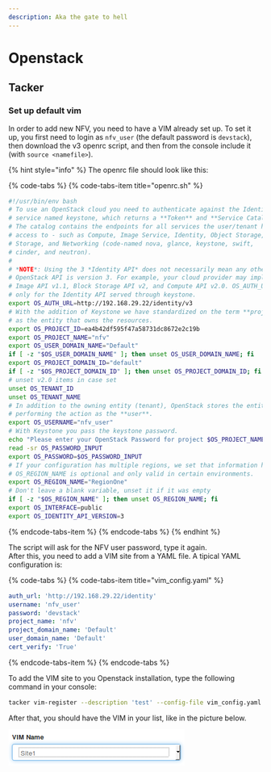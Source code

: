 ```yaml
---
description: Aka the gate to hell
---
```


# Openstack

## Tacker

### Set up default vim

In order to add new NFV, you need to have a VIM already set up. To set it up, you first need to login as `nfv_user` \(the default password is `devstack`\), then download the v3 openrc script, and then from the console include it \(with `source <namefile>`\). 

{% hint style="info" %}
The openrc file should look like this:

{% code-tabs %}
{% code-tabs-item title="openrc.sh" %}
```bash
#!/usr/bin/env bash
# To use an OpenStack cloud you need to authenticate against the Identity
# service named keystone, which returns a **Token** and **Service Catalog**.
# The catalog contains the endpoints for all services the user/tenant has
# access to - such as Compute, Image Service, Identity, Object Storage, Block
# Storage, and Networking (code-named nova, glance, keystone, swift,
# cinder, and neutron).
#
# *NOTE*: Using the 3 *Identity API* does not necessarily mean any other
# OpenStack API is version 3. For example, your cloud provider may implement
# Image API v1.1, Block Storage API v2, and Compute API v2.0. OS_AUTH_URL is
# only for the Identity API served through keystone.
export OS_AUTH_URL=http://192.168.29.22/identity/v3
# With the addition of Keystone we have standardized on the term **project**
# as the entity that owns the resources.
export OS_PROJECT_ID=ea4b42df595f47a58731dc8672e2c19b
export OS_PROJECT_NAME="nfv"
export OS_USER_DOMAIN_NAME="Default"
if [ -z "$OS_USER_DOMAIN_NAME" ]; then unset OS_USER_DOMAIN_NAME; fi
export OS_PROJECT_DOMAIN_ID="default"
if [ -z "$OS_PROJECT_DOMAIN_ID" ]; then unset OS_PROJECT_DOMAIN_ID; fi
# unset v2.0 items in case set
unset OS_TENANT_ID
unset OS_TENANT_NAME
# In addition to the owning entity (tenant), OpenStack stores the entity
# performing the action as the **user**.
export OS_USERNAME="nfv_user"
# With Keystone you pass the keystone password.
echo "Please enter your OpenStack Password for project $OS_PROJECT_NAME as user $OS_USERNAME: "
read -sr OS_PASSWORD_INPUT
export OS_PASSWORD=$OS_PASSWORD_INPUT
# If your configuration has multiple regions, we set that information here.
# OS_REGION_NAME is optional and only valid in certain environments.
export OS_REGION_NAME="RegionOne"
# Don't leave a blank variable, unset it if it was empty
if [ -z "$OS_REGION_NAME" ]; then unset OS_REGION_NAME; fi
export OS_INTERFACE=public
export OS_IDENTITY_API_VERSION=3
```
{% endcode-tabs-item %}
{% endcode-tabs %}
{% endhint %}

The script will ask for the NFV user password, type it again.  
After this, you need to add a VIM site from a YAML file. A tipical YAML configuration is:

{% code-tabs %}
{% code-tabs-item title="vim\_config.yaml" %}
```yaml
auth_url: 'http://192.168.29.22/identity'
username: 'nfv_user'
password: 'devstack'
project_name: 'nfv'
project_domain_name: 'Default'
user_domain_name: 'Default'
cert_verify: 'True'
```
{% endcode-tabs-item %}
{% endcode-tabs %}

To add the VIM site to you Openstack installation, type the following command in your console:

```bash
tacker vim-register --description 'test' --config-file vim_config.yaml Site1
```

After that, you should have the VIM in your list, like in the picture below.

![](.gitbook/assets/image%20%281%29.png)



